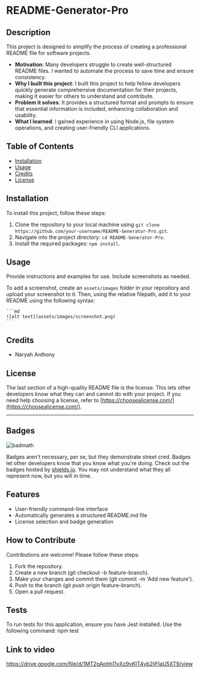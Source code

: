 # README-Generator-Pro

## Description

This project is designed to simplify the process of creating a professional README file for software projects. 

- **Motivation**: Many developers struggle to create well-structured README files. I wanted to automate the process to save time and ensure consistency.
- **Why I built this project**: I built this project to help fellow developers quickly generate comprehensive documentation for their projects, making it easier for others to understand and contribute.
- **Problem it solves**: It provides a structured format and prompts to ensure that essential information is included, enhancing collaboration and usability.
- **What I learned**: I gained experience in using Node.js, file system operations, and creating user-friendly CLI applications.

## Table of Contents 

- [Installation](#installation)
- [Usage](#usage)
- [Credits](#credits)
- [License](#license)

## Installation

To install this project, follow these steps:

1. Clone the repository to your local machine using `git clone https://github.com/your-username/README-Generator-Pro.git`.
2. Navigate into the project directory: `cd README-Generator-Pro`.
3. Install the required packages: `npm install`.


## Usage

Provide instructions and examples for use. Include screenshots as needed.

To add a screenshot, create an `assets/images` folder in your repository and upload your screenshot to it. Then, using the relative filepath, add it to your README using the following syntax:

    ```md
    ![alt text](assets/images/screenshot.png)
    ```

## Credits

- Naryah Anthony

## License

The last section of a high-quality README file is the license. This lets other developers know what they can and cannot do with your project. If you need help choosing a license, refer to [https://choosealicense.com/](https://choosealicense.com/).

---



## Badges

![badmath](https://img.shields.io/github/languages/top/lernantino/badmath)

Badges aren't necessary, per se, but they demonstrate street cred. Badges let other developers know that you know what you're doing. Check out the badges hosted by [shields.io](https://shields.io/). You may not understand what they all represent now, but you will in time.

## Features

- User-friendly command-line interface
- Automatically generates a structured README.md file
- License selection and badge generation

## How to Contribute

Contributions are welcome! Please follow these steps:

1. Fork the repository.
2. Create a new branch (git checkout -b feature-branch).
3. Make your changes and commit them (git commit -m 'Add new feature').
4. Push to the branch (git push origin feature-branch).
5. Open a pull request.

## Tests

To run tests for this application, ensure you have Jest installed. Use the following command: npm test

## Link to video
https://drive.google.com/file/d/1MT2pAphh11vXz9vKIT4vb2ljFIaU5XT9/view